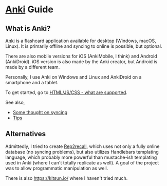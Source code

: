 # [Anki](https://apps.ankiweb.net/) Guide

## What is Anki?

[Anki](https://apps.ankiweb.net/) is a flashcard application available for desktop (Windows, macOS, Linux). It is primarily offline and syncing to online is possible, but optional.

There are also mobile versions for iOS (AnkiMobile, I think) and Android (AnkiDroid). iOS version is also made by the Anki creator, but Android is made by a different team.

Personally, I use Anki on Windows and Linux and AnkiDroid on a smartphone and a tablet.

To get started, go to [HTML/JS/CSS - what are supported](/html-js-css-support.md).

See also,

- [Some thought on syncing](/sync-size.md)
- [Tips](/tips)

## Alternatives

Admittedly, I tried to create [Rep2recall](https://github.com/rep2recall/rep2recall), which uses not only a fully online database (no syncing problems), but also utilizes Handlebars templating language, which probably more powerful than mustache-ish templating used in Anki (where I can't totally replicate as well). A goal of the project was to allow programmatic manipulation as well.

There is also https://kitsun.io/ where I haven't tried much.
